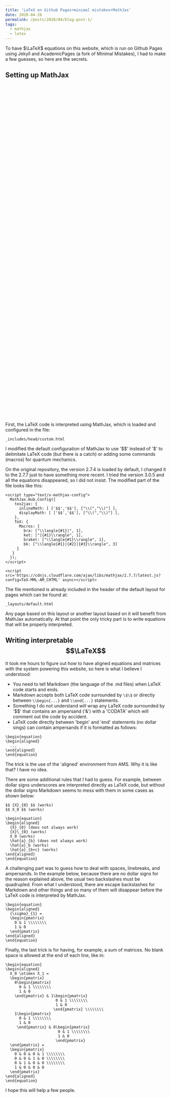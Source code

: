 ```yaml
---
title: 'LaTeX on Github Pages+minimal mistakes+MathJax'
date: 2020-04-26
permalink: /posts/2020/04/blog-post-1/
tags:
  - mathjax
  - latex
---
```




To have $\LaTeX$ equations on this website, which is run on Github Pages using Jekyll and AcademicPages (a fork of Minimal Mistakes), I had to make a few guesses, so here are the secrets. 


## Setting up MathJax

<div class="mathcell" style="height: 5in">
<script>

var parent = document.currentScript.parentNode;

var id = generateId();
parent.id = id;

MathCell( id, [] );

parent.update = function( id ) {

  var points = 7, size = 3;

  var step = 1 / ( points - 1 );

  var data = [];

  for ( var i = 0 ; i < points ; i++ )
    for ( var j = 0 ; j < points ; j++ )
      for ( var k = 0 ; k < points ; k++ ) {

        var x = step * i;
        var y = step * j;
        var z = step * k;

        var r = Math.round( 255 * x );
        var g = Math.round( 255 * y );
        var b = Math.round( 255 * z );

        var rgbString = `rgb( ${r}, ${g}, ${b} )`;

        data.push( point( [ x, y, z ], { size: size, color: rgbString } ) );

      }

  var config = { type: 'threejs', frame: false };

  evaluate( id, data, config );

}

parent.update( id );

</script>
</div>


<div class="mathcell" style="width: 6in; height: 6in">
<script>

var parent = document.currentScript.parentNode;

var id = generateId();
parent.id = id;

MathCell( id, [ { type: 'slider', min: 1, max: 5, default: 2.5,
                                  name: 'omega', label: '&omega;' } ] );

parent.update = function( id ) {

  var omega = getVariable( id, 'omega' );

  function z(x,y) { return [ x, y, Math.sin( omega * x * y ) ]; }

  var s = parametric( z, [-1.5,1.5,100], [-1.5,1.5,100],
                         { colormap: (x,y) => colorFromHue( ( 1 - Math.sin(x*y) ) / 2 ) } );

  var data = [ s ];

  var config = { type: 'threejs' };

  evaluate( id, data, config );

}

parent.update( id );

</script>
</div>
First, the LaTeX code is interpreted using MathJax, which is loaded and configured in the file: 

```
_includes/head/custom.html
```

I modified the default configuration of MathJax to use '\$\$' instead of '\$' to delimitate LaTeX code (but there is a catch) or adding some commands (macros) for quantum mechanics.  

On the original repository, the version 2.7.4 is loaded by default, I changed it to the 2.7.7 just to have something more recent. I tried the version 3.0.5 and all the equations disappeared, so I did not insist. The modified part of the file looks like this:

```
<script type="text/x-mathjax-config">
  MathJax.Hub.Config({
    tex2jax: {
      inlineMath: [ ['$$','$$'], ["\\(","\\)"] ],
      displayMath: [ ['$$','$$'], ["\\(","\\)"] ],
    },
    TeX: {
      Macros: {
        bra: ["\\langle{#1}|", 1],
        ket: ["|{#1}\\rangle", 1],
        braket: ["\\langle{#1}\\rangle", 1],
        bk: ["\\langle{#1}|{#2}|{#3}\\rangle", 3]
     }
   }
  });
</script>

<script src='https://cdnjs.cloudflare.com/ajax/libs/mathjax/2.7.7/latest.js?config=TeX-MML-AM_CHTML' async></script>
```

The file mentioned is already included in the header of the default layout for pages which can be found at:

```
_layouts/default.html
```

Any page based on this layout or another layout based on it will benefit from MathJax automatically. 
At that point the only tricky part is to write equations that will be properly interpreted. 


## Writing interpretable $$\LaTeX$$

It took me hours to figure out how to have aligned equations and matrices with the system powering this website, so here is what I believe I understood:
- You need to tell Markdown (the language of the .md files) when LaTeX code starts and ends.  
- Markdown accepts both LaTeX code surrounded by `\$\$` or directly between `\\begin{...}` and `\\end{...}` statements.  
- Something I do not understand will wrap any LaTeX code surrounded by '\$\$' that contains an ampersand ('\&') with a 'CODATA' which will comment out the code by accident.  
- LaTeX code directly between 'begin' and 'end' statements (no dollar sings) can contain ampersands if it is formatted as follows:

```
\begin{equation}
\begin{aligned}
  ...
\end{aligned}
\end{equation}
```

The trick is the use of the 'aligned' environment from AMS. Why it is like that? I have no idea.  

There are some additional rules that I had to guess. For example, between dollar signs underscores are interpreted directly as LaTeX code, but without the dollar signs Markdown seems to mess with them in some cases as shown below:

```
$$ {X}_{0} $$ (works)
$$ X_0 $$ (works)

\begin{equation}
\begin{aligned}
  {X}_{0} (does not always work)
  {X}\_{0} (works)
  X_0 (works)
  \hat{a}_{b} (does not always work)
  \hat{a}_b (works)
  \hat{a}_{b+c} (works)
\end{aligned}
\end{equation}
```

A challenging part was to guess how to deal with spaces, linebreaks, and ampersands. In the example below, because there are no dollar signs for the reason explained above, the usual two backslashes must be quadrupled. From what I understood, there are escape backslashes for Markdown and other things and so many of them will disappear before the LaTeX code is interpreted by MathJax.

```
\begin{equation}
\begin{aligned}
  {\sigma}_{1} =  
  \begin{pmatrix}
    0 & 1 \\\\\\\\
    1 & 0
  \end{pmatrix} 
\end{aligned}
\end{equation}
```

Finally, the last trick is for having, for example, a sum of matrices. No blank space is allowed at the end of each line, like in:

```
\begin{equation}
\begin{aligned}
  X_0 \otimes X_1 =  
  \begin{pmatrix}
    0\begin{pmatrix} 
      0 & 1 \\\\\\\\
      1 & 0
    \end{pmatrix} & 1\begin{pmatrix}
                      0 & 1 \\\\\\\\
                      1 & 0
                     \end{pmatrix} \\\\\\\\
    1\begin{pmatrix} 
      0 & 1 \\\\\\\\
      1 & 0
     \end{pmatrix} & 0\begin{pmatrix}
                       0 & 1 \\\\\\\\
                       1 & 0
                      \end{pmatrix} 
  \end{pmatrix} = 
  \begin{pmatrix}
    0 & 0 & 0 & 1 \\\\\\\\
    0 & 0 & 1 & 0 \\\\\\\\
    0 & 1 & 0 & 0 \\\\\\\\
    1 & 0 & 0 & 0 
  \end{pmatrix}
\end{aligned}
\end{equation}
```

I hope this will help a few people. 


